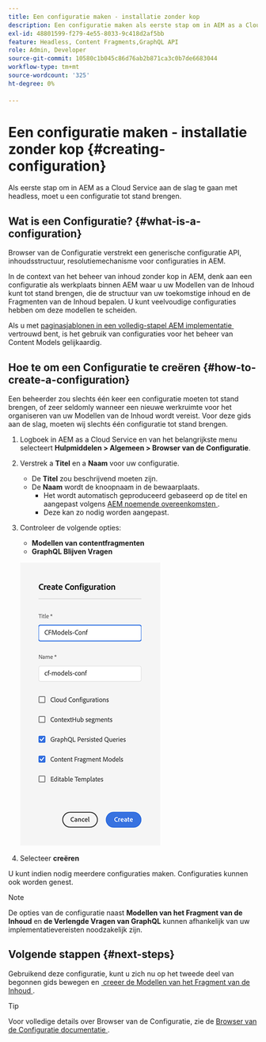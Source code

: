 ```yaml
---
title: Een configuratie maken - installatie zonder kop
description: Een configuratie maken als eerste stap om in AEM as a Cloud Service met een headless-functie aan de slag te gaan.
exl-id: 48801599-f279-4e55-8033-9c418d2af5bb
feature: Headless, Content Fragments,GraphQL API
role: Admin, Developer
source-git-commit: 10580c1b045c86d76ab2b871ca3c0b7de6683044
workflow-type: tm+mt
source-wordcount: '325'
ht-degree: 0%

---
```


# Een configuratie maken - installatie zonder kop {#creating-configuration}

Als eerste stap om in AEM as a Cloud Service aan de slag te gaan met headless, moet u een configuratie tot stand brengen.

## Wat is een Configuratie? {#what-is-a-configuration}

Browser van de Configuratie verstrekt een generische configuratie API, inhoudsstructuur, resolutiemechanisme voor configuraties in AEM.

In de context van het beheer van inhoud zonder kop in AEM, denk aan een configuratie als werkplaats binnen AEM waar u uw Modellen van de Inhoud kunt tot stand brengen, die de structuur van uw toekomstige inhoud en de Fragmenten van de Inhoud bepalen. U kunt veelvoudige configuraties hebben om deze modellen te scheiden.

Als u met [&#x200B; paginasjablonen in een volledig-stapel AEM implementatie &#x200B;](/help/sites-cloud/authoring/page-editor/templates.md) vertrouwd bent, is het gebruik van configuraties voor het beheer van Content Models gelijkaardig.

## Hoe te om een Configuratie te creëren {#how-to-create-a-configuration}

Een beheerder zou slechts één keer een configuratie moeten tot stand brengen, of zeer seldomly wanneer een nieuwe werkruimte voor het organiseren van uw Modellen van de Inhoud wordt vereist. Voor deze gids aan de slag, moeten wij slechts één configuratie tot stand brengen.

1. Logboek in AEM as a Cloud Service en van het belangrijkste menu selecteert **Hulpmiddelen > Algemeen > Browser van de Configuratie**.
1. Verstrek a **Titel** en a **Naam** voor uw configuratie.
   * De **Titel** zou beschrijvend moeten zijn.
   * De **Naam** wordt de knoopnaam in de bewaarplaats.
      * Het wordt automatisch geproduceerd gebaseerd op de titel en aangepast volgens [&#x200B; AEM noemende overeenkomsten &#x200B;](/help/implementing/developing/introduction/naming-conventions.md).
      * Deze kan zo nodig worden aangepast.
1. Controleer de volgende opties:
   * **Modellen van contentfragmenten**
   * **GraphQL Blijven Vragen**

   ![&#x200B; creeer Configuratie &#x200B;](../assets/create-configuration.png)

1. Selecteer **creëren**

U kunt indien nodig meerdere configuraties maken. Configuraties kunnen ook worden genest.

>[!NOTE]
>
>De opties van de configuratie naast **Modellen van het Fragment van de Inhoud** en **de Verlengde Vragen van GraphQL** kunnen afhankelijk van uw implementatievereisten noodzakelijk zijn.

## Volgende stappen {#next-steps}

Gebruikend deze configuratie, kunt u zich nu op het tweede deel van begonnen gids bewegen en [&#x200B; creeer de Modellen van het Fragment van de Inhoud &#x200B;](create-content-model.md).

>[!TIP]
>
>Voor volledige details over Browser van de Configuratie, zie de [&#x200B; Browser van de Configuratie documentatie &#x200B;](/help/implementing/developing/introduction/configurations.md).
